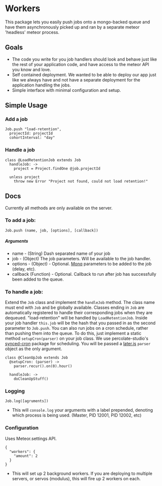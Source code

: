 Workers
==============================================================================
This package lets you easily push jobs onto a mongo-backed queue and have them asynchronously picked up and ran by a separate meteor 'headless' meteor process.

## Goals
- The code you write for you job handlers should look and behave just like the rest of your application code, and have access to the meteor API you know and love.
- Self contained deployment.  We wanted to be able to deploy our app just like we always have and not have a separate deployment for the application handling the jobs.
- Simple interface with minimal configuration and setup.

## Simple Usage
### Add a job
````
Job.push "load-retention",
  projectId: projectId
  cohortInterval: "day"
````

### Handle a job
````
class @LoadRetentionJob extends Job
  handleJob: ->
    project = Project.findOne @job.projectId

  unless project
    throw new Error "Project not found, could not load retention!"
````

## Docs
Currently all methods are only available on the server.

### To add a job:
`Job.push (name, job, [options], [callback])`
##### Arguments
- name - (String) Dash separated name of your job
- job - (Object) The job parameters.  Will be available to the job handler.
- options - (Object) - Optional. [Monq](https://www.npmjs.org/package/monq) parameters to be added to the job (delay, etc).
- callback (Function) - Optional. Callback to run after job has successfully been added to the queue.

### To handle a job:
Extend the `Job` class and implement the `handleJob` method.  The class name must end with `Job` and be globally available.  Classes ending in `Job` are automatically registered to handle their corresponding jobs when they are dequeued.  "load-retention" will be handled by `LoadRetentionJob`.  Inside your job handler `this.job` will be the hash that you passed in as the second parameter to `Job.push`.  You can also run jobs on a cron schedule, rather than pushing them into the queue.  To do this, just implement a static method `setupCron(parser)` on your job class.  We use percolate-studio's [synced-cron](https://atmospherejs.com/percolatestudio/synced-cron) package for scheduling.  You will be passed a [later.js](http://bunkat.github.io/later) `parser` object as the only argument.
````
class @CleanUpJob extends Job
  @setupCron: (parser) ->
    parser.recur().on(0).hour()

  handleJob: ->
    doCleanUpStuff()
````

### Logging
`Job.log([agruments])`
- This will `console.log` your arguments with a label prepended, denoting which process is being used.  (Master, PID 12001, PID 12002, etc)

### Configuration
Uses Meteor.settings API.
````
{
  "workers": {
    "amount": 2
  }
}
````
- This will set up 2 background workers.  If you are deploying to multiple servers, or servos (modulus), this will fire up 2 workers on each.
